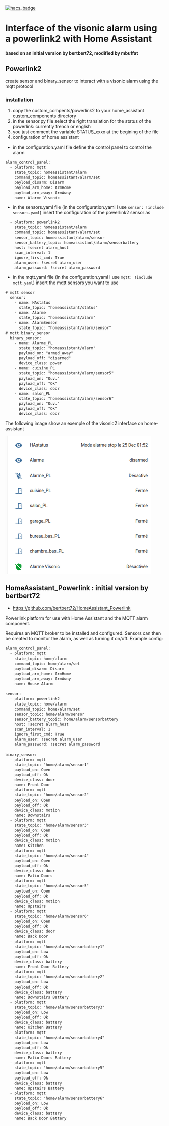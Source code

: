 
[![hacs_badge](https://img.shields.io/badge/HACS-Custom-orange.svg?style=for-the-badge)](https://github.com/custom-components/hacs)


# Interface of the visonic alarm using a powerlink2 with Home Assistant

**based on an initial version by bertbert72, modified by mbuffat**

## Powerlink2

create sensor and binary_sensor to interact with a visonic alarm using the mqtt protocol

### installation

 1. copy the custom_compents/powerlink2 to your home_assistant custom_components directory
 2. in the sensor.py file select the right translation for the status of the powerlink: currently french or english
 3. you just comment the variable STATUS_xxxx at the begining of the file
 4. configuration of home assistant

- in the configuration.yaml file define the control panel to control the alarm

```
alarm_control_panel:
  - platform: mqtt
    state_topic: homeassistant/alarm
    command_topic: homeassistant/alarm/set
    payload_disarm: Disarm
    payload_arm_home: ArmHome
    payload_arm_away: ArmAway
    name: Alarme Visonic

```

- in the sensors.yaml file (in the configuration.yaml I use `sensor: !include sensors.yaml`) insert the configuration of the powerlink2 sensor as

```
  - platform: powerlink2
    state_topic: homeassistant/alarm
    command_topic: homeassistant/alarm/set
    sensor_topic: homeassistant/alarm/sensor
    sensor_battery_topic: homeassistant/alarm/sensorbattery
    host: !secret alarm_host
    scan_interval: 1
    ignore_first_cmd: True
    alarm_user: !secret alarm_user
    alarm_password: !secret alarm_password
```

- in the mqtt.yaml file (in the configuration.yaml I use `mqtt: !include mqtt.yaml`) insert the mqtt sensors you want to use

```
# mqtt sensor
  sensor:
    - name: HAstatus 
      state_topic: "homeassistant/status"
    - name: Alarme
      state_topic: "homeassistant/alarm"
    - name: AlarmSensor 
      state_topic: "homeassistant/alarm/sensor"
# mqtt binary_sensor
  binary_sensor:
    - name: Alarme_PL
      state_topic: "homeassistant/alarm"
      payload_on: "armed_away"
      payload_off: "disarmed" 
      device_class: power 
    - name: cuisine_PL
      state_topic: "homeassistant/alarm/sensor5"
      payload_on: "Ouv."
      payload_off: "Ok"
      device_class: door
    - name: salon_PL
      state_topic: "homeassistant/alarm/sensor6"
      payload_on: "Ouv."
      payload_off: "Ok"
      device_class: door 
```

The following image show an exemple of the visonic2 interface on home-assistant

![HA_visonic2.png](HA_visonic2.png)



## HomeAssistant_Powerlink : initial version by  bertbert72 

 - https://github.com/bertbert72/HomeAssistant_Powerlink


Powerlink platform for use with Home Assistant and the MQTT alarm component.

Requires an MQTT broker to be installed and configured.  Sensors can then be created to monitor the alarm, as well as turning it on/off.  Example config:

```
alarm_control_panel:
  - platform: mqtt
    state_topic: home/alarm
    command_topic: home/alarm/set
    payload_disarm: Disarm
    payload_arm_home: ArmHome
    payload_arm_away: ArmAway
    name: House Alarm

sensor:
  - platform: powerlink2
    state_topic: home/alarm
    command_topic: home/alarm/set
    sensor_topic: home/alarm/sensor
    sensor_battery_topic: home/alarm/sensorbattery
    host: !secret alarm_host
    scan_interval: 1
    ignore_first_cmd: True
    alarm_user: !secret alarm_user
    alarm_password: !secret alarm_password

binary_sensor:
  - platform: mqtt
    state_topic: "home/alarm/sensor1"
    payload_on: Open
    payload_off: Ok
    device_class: door
    name: Front Door
  - platform: mqtt
    state_topic: "home/alarm/sensor2"
    payload_on: Open
    payload_off: Ok
    device_class: motion
    name: Downstairs
  - platform: mqtt
    state_topic: "home/alarm/sensor3"
    payload_on: Open
    payload_off: Ok
    device_class: motion
    name: Kitchen
  - platform: mqtt
    state_topic: "home/alarm/sensor4"
    payload_on: Open
    payload_off: Ok
    device_class: door
    name: Patio Doors
  - platform: mqtt
    state_topic: "home/alarm/sensor5"
    payload_on: Open
    payload_off: Ok
    device_class: motion
    name: Upstairs
  - platform: mqtt
    state_topic: "home/alarm/sensor6"
    payload_on: Open
    payload_off: Ok
    device_class: door
    name: Back Door
  - platform: mqtt
    state_topic: "home/alarm/sensorbattery1"
    payload_on: Low
    payload_off: Ok
    device_class: battery
    name: Front Door Battery
  - platform: mqtt
    state_topic: "home/alarm/sensorbattery2"
    payload_on: Low
    payload_off: Ok
    device_class: battery
    name: Downstairs Battery
  - platform: mqtt
    state_topic: "home/alarm/sensorbattery3"
    payload_on: Low
    payload_off: Ok
    device_class: battery
    name: Kitchen Battery
  - platform: mqtt
    state_topic: "home/alarm/sensorbattery4"
    payload_on: Low
    payload_off: Ok
    device_class: battery
    name: Patio Doors Battery
  - platform: mqtt
    state_topic: "home/alarm/sensorbattery5"
    payload_on: Low
    payload_off: Ok
    device_class: battery
    name: Upstairs Battery
  - platform: mqtt
    state_topic: "home/alarm/sensorbattery6"
    payload_on: Low
    payload_off: Ok
    device_class: battery
    name: Back Door Battery
```
